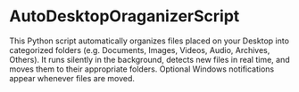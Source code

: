 # AutoDesktopOraganizerScript
This Python script automatically organizes files placed on your Desktop into categorized folders (e.g. Documents, Images, Videos, Audio, Archives, Others). It runs silently in the background, detects new files in real time, and moves them to their appropriate folders. Optional Windows notifications appear whenever files are moved.
